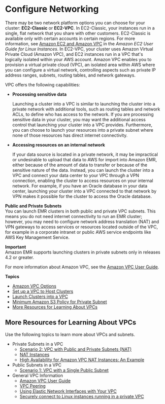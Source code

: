 # Configure Networking<a name="emr-plan-vpc-subnet"></a>

There may be two network platform options you can choose for your cluster: **EC2\-Classic** or **EC2\-VPC**\. In EC2\-Classic, your instances run in a single, flat network that you share with other customers\. EC2\-Classic is available only with certain accounts in certain regions\. For more information, see [Amazon EC2 and Amazon VPC](https://docs.aws.amazon.com/AWSEC2/latest/UserGuide/using-vpc.html) in the *Amazon EC2 User Guide for Linux Instances*\. In EC2\-VPC, your cluster uses Amazon Virtual Private Cloud \(Amazon VPC\), and EC2 instances run in a VPC that's logically isolated within your AWS account\. Amazon VPC enables you to provision a virtual private cloud \(VPC\), an isolated area within AWS where you can configure a virtual network, controlling aspects such as private IP address ranges, subnets, routing tables, and network gateways\.

VPC offers the following capabilities:
+ **Processing sensitive data**

  Launching a cluster into a VPC is similar to launching the cluster into a private network with additional tools, such as routing tables and network ACLs, to define who has access to the network\. If you are processing sensitive data in your cluster, you may want the additional access control that launching your cluster into a VPC provides\. Furthermore, you can choose to launch your resources into a private subnet where none of those resources has direct internet connectivity\.
+ **Accessing resources on an internal network**

  If your data source is located in a private network, it may be impractical or undesirable to upload that data to AWS for import into Amazon EMR, either because of the amount of data to transfer or because of the sensitive nature of the data\. Instead, you can launch the cluster into a VPC and connect your data center to your VPC through a VPN connection, enabling the cluster to access resources on your internal network\. For example, if you have an Oracle database in your data center, launching your cluster into a VPC connected to that network by VPN makes it possible for the cluster to access the Oracle database\. 

****Public and Private Subnets****  
You can launch EMR clusters in both public and private VPC subnets\. This means you do not need internet connectivity to run an EMR cluster; however, you may need to configure network address translation \(NAT\) and VPN gateways to access services or resources located outside of the VPC, for example in a corporate intranet or public AWS service endpoints like AWS Key Management Service\.

**Important**  
Amazon EMR supports launching clusters in private subnets only in releases 4\.2 or greater\.

For more information about Amazon VPC, see the [Amazon VPC User Guide](https://docs.aws.amazon.com/vpc/latest/userguide/)\.

**Topics**
+ [Amazon VPC Options](emr-clusters-in-a-vpc.md)
+ [Set up a VPC to Host Clusters](emr-vpc-host-job-flows.md)
+ [Launch Clusters into a VPC](emr-vpc-launching-job-flows.md)
+ [Minimum Amazon S3 Policy for Private Subnet](private-subnet-iampolicy.md)
+ [More Resources for Learning About VPCs](#emr-resources-about-vpcs)

## More Resources for Learning About VPCs<a name="emr-resources-about-vpcs"></a>

Use the following topics to learn more about VPCs and subnets\.
+ Private Subnets in a VPC
  + [Scenario 2: VPC with Public and Private Subnets \(NAT\)](https://docs.aws.amazon.com/vpc/latest/userguide/VPC_Scenario2.html)
  + [NAT Instances](https://docs.aws.amazon.com/vpc/latest/userguide/VPC_NAT_Instance.html)
  + [High Availability for Amazon VPC NAT Instances: An Example](https://aws.amazon.com/articles/2781451301784570)
+ Public Subnets in a VPC
  + [Scenario 1: VPC with a Single Public Subnet](https://docs.aws.amazon.com/vpc/latest/userguide/VPC_Scenario1.html)
+ General VPC Information
  + [Amazon VPC User Guide](https://docs.aws.amazon.com/vpc/latest/userguide/)
  + [VPC Peering](https://docs.aws.amazon.com/vpc/latest/userguide/vpc-peering.html)
  + [Using Elastic Network Interfaces with Your VPC](https://docs.aws.amazon.com/vpc/latest/userguide/VPC_ElasticNetworkInterfaces.html)
  + [Securely connect to Linux instances running in a private VPC](https://blogs.aws.amazon.com/security/post/Tx3N8GFK85UN1G6/Securely-connect-to-Linux-instances-running-in-a-private-Amazon-VPC)
